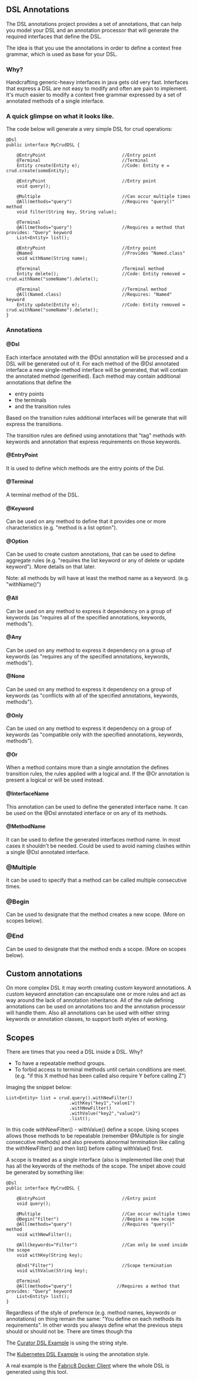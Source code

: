 ## DSL Annotations

The DSL annotations project provides a set of annotations, that can help you model your DSL and an annotation processor that will generate the required interfaces that define the DSL.

The idea is that you use the annotations in order to define a context free grammar, which is used as base for your DSL.

### Why?

Handcrafting generic-heavy interfaces in java gets old very fast. Interfaces that express a DSL are not easy to modify and often are pain to implement.
It's much easier to modify a context free grammar expressed by a set of annotated methods of a single interface.

### A quick glimpse on what it looks like.

The code below will generate a very simple DSL for crud operations:

    @Dsl
    public interface MyCrudDSL {
    
        @EntryPoint                             //Entry point
        @Terminal                               //Terminal
        Entity create(Entity e);                //Code: Entity e = crud.create(someEntity);
        
        @EntryPoint                             //Entry point
        void query();
        
        @Multiple                               //Can occur multiple times
        @All(methods="query")                   //Requires "query()" method
        void filter(String key, String value);
        
        @Terminal
        @All(methods="query")                   //Requires a method that provides: "Query" keyword
        List<Entity> list();
        
        @EntryPoint                             //Entry point
        @Named                                  //Provides "Named.class"
        void withName(String name);               
        
        @Terminal                               /Terminal method
        Entity delete();                        //Code: Entity removed = crud.withName("someName").delete();
        
        @Terminal                               //Terminal method
        @All(Named.class)                       //Requires: "Named" keyword
        Entity update(Entity e);                //Code: Entity removed = crud.withName("someName").delete();
    }

### Annotations

#### @Dsl

Each interface annotated with the @Dsl annotation will be processed and a DSL will be generated out of it.
For each method of the @Dsl annotated interface a new single-method interface will be generated, that will contain the annotated method (generified).
Each method may contain additional annotations that define the

- entry points
- the terminals
- and the transition rules

Based on the transition rules additional interfaces will be generate that will express the transitions.

The transition rules are defined using annotations that "tag" methods with keywords and annotation that express requirements on those keywords.

#### @EntryPoint

It is used to define which methods are the entry points of the Dsl.

#### @Terminal

A terminal method of the DSL.


#### @Keyword

Can be used on any method to define that it provides one or more characteristics (e.g. "method is a list option").

#### @Option

Can be used to create custom annotations, that can be used to define aggregate rules (e.g. "requires the list keyword or any of delete or update keyword"). More details on that later.

Note: all methods by will have at least the method name as a keyword. (e.g. "withName()")

#### @All

Can be used on any method to express it dependency on a group of keywords (as "requires all of the specified annotations, keywords, methods"). 

#### @Any

Can be used on any method to express it dependency on a group of keywords (as "requires any of the specified annotations, keywords, methods").

#### @None

Can be used on any method to express it dependency on a group of keywords (as "conflicts with all of the specified annotations, keywords, methods").

#### @Only

Can be used on any method to express it dependency on a group of keywords (as "compatible only with the specified annotations, keywords, methods").


#### @Or

When a method contains more than a single annotation the defines transition rules, the rules applied with a logical and. If the @Or annotation is present a logical or will be used instead.

#### @InterfaceName

This annotation can be used to define the generated interface name. It can be used on the @Dsl annotated interface or on any of its methods. 

#### @MethodName

It can be used to define the generated interfaces method name. In most cases it shouldn't be needed. Could be used to avoid naming clashes within a single @Dsl annotated interface.

### @Multiple

It can be used to specify that a method can be called multiple consecutive times.

### @Begin

Can be used to designate that the method creates a new scope. (More on scopes below).

### @End

Can be used to designate that the method ends a scope. (More on scopes below).

## Custom annotations

On more complex DSL it may worth creating custom keyword annotations. A custom keyword annotation can encapsulate one or more rules and act as way around the lack of annotation inheritance.
All of the rule defining annotations can be used on annotations too and the annotation processor will handle them. Also all annotations can be used with either string keywords or annotation classes, to support both styles of working.

## Scopes

There are times that you need a DSL inside a DSL. Why?

- To have a repeatable method groups.
- To forbid access to terminal methods until certain conditions are meet. (e.g. "if this X method has been called also require Y before calling Z")

Imaging the snippet below:

    List<Entity> list = crud.query().withNewFilter()
                            .withKey("key1","value1")            
                            .withNewFilter()    
                            .withValue("key2","value2")
                            .list();    

In this code withNewFilter() - withValue() define a scope.
Using scopes allows those methods to be repeatable (remember @Multiple is for single consecutive methods) and also prevents abnormal termination like calling the withNewFilter() and then list() before calling withValue() first.

A scope is treated as a single interface (also is implemented like one) that has all the keywords of the methods of the scope. The snipet above could be generated by something like:

    @Dsl
    public interface MyCrudDSL {
        
        @EntryPoint                             //Entry point
        void query();
        
        @Multiple                               //Can occur multiple times
        @Begin("Filter")                        //Begins a new scope
        @All(methods="query")                   //Requires "query()" method
        void withNewFilter();
        
        @All(keywords="Filter")                 //Can only be used inside the scope
        void withKey(String key);
        
        @End("Filter")                          //Scope termination
        void withValue(String key);
              
        @Terminal
        @All(methods="query")                 //Requires a method that provides: "Query" keyword
        List<Entity> list();      
    }    


Regardless of the style of prefernce (e.g. method names, keywords or annotations) on thing remain the same: "You define on each methods its requirements". In other words you always define what the previous steps should or should not be.
There are times though tha

The [Curator DSL Example](https://github.com/sundrio/sundrio/blob/master/examples/curator/src/main/java/io/sundr/examples/curator/CuratorDsl.java) is using the string style.

The [Kubernetes DSL Example](https://github.com/sundrio/sundrio/blob/master/examples/kubernetes/src/main/java/io/sundr/examples/kubernetes/KubernetesDsl.java) is using the annotation style.

A real example is the [Fabric8 Docker Client](https://github.com/fabric8io/docker-client) where the whole DSL is generated using this tool.
